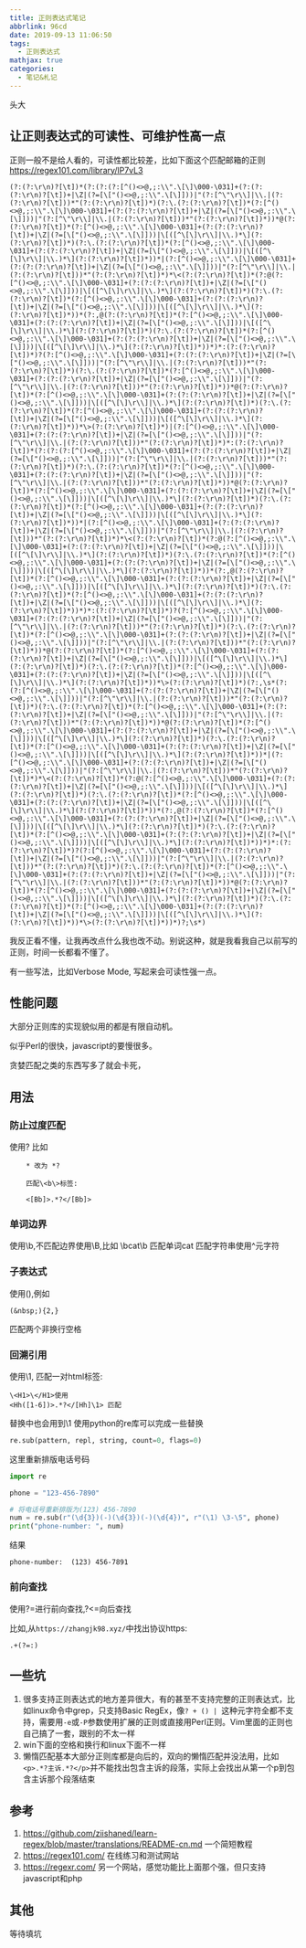 ```yaml
---
title: 正则表达式笔记
abbrlink: 96cd
date: 2019-09-13 11:06:50
tags:
  - 正则表达式
mathjax: true
categories:
  - 笔记&札记
---
```

头大
<!-- more -->

## 让正则表达式的可读性、可维护性高一点

正则一般不是给人看的，可读性都比较差，比如下面这个匹配邮箱的正则
<https://regex101.com/library/lP7vL3>

```
(?:(?:\r\n)?[\t])*(?:(?:(?:[^()<>@,;:\\".\[\]\000-\031]+(?:(?:(?:\r\n)?[\t])+|\Z|(?=[\["()<>@,;:\\".\[\]]))|"(?:[^\"\r\\]|\\.|(?:(?:\r\n)?[\t]))*"(?:(?:\r\n)?[\t])*)(?:\.(?:(?:\r\n)?[\t])*(?:[^()<>@,;:\\".\[\]\000-\031]+(?:(?:(?:\r\n)?[\t])+|\Z|(?=[\["()<>@,;:\\".\[\]]))|"(?:[^\"\r\\]|\\.|(?:(?:\r\n)?[\t]))*"(?:(?:\r\n)?[\t])*))*@(?:(?:\r\n)?[\t])*(?:[^()<>@,;:\\".\[\]\000-\031]+(?:(?:(?:\r\n)?[\t])+|\Z|(?=[\["()<>@,;:\\".\[\]]))|\[([^\[\]\r\\]|\\.)*\](?:(?:\r\n)?[\t])*)(?:\.(?:(?:\r\n)?[\t])*(?:[^()<>@,;:\\".\[\]\000-\031]+(?:(?:(?:\r\n)?[\t])+|\Z|(?=[\["()<>@,;:\\".\[\]]))|\[([^\[\]\r\\]|\\.)*\](?:(?:\r\n)?[\t])*))*|(?:[^()<>@,;:\\".\[\]\000-\031]+(?:(?:(?:\r\n)?[\t])+|\Z|(?=[\["()<>@,;:\\".\[\]]))|"(?:[^\"\r\\]|\\.|(?:(?:\r\n)?[\t]))*"(?:(?:\r\n)?[\t])*)*\<(?:(?:\r\n)?[\t])*(?:@(?:[^()<>@,;:\\".\[\]\000-\031]+(?:(?:(?:\r\n)?[\t])+|\Z|(?=[\["()<>@,;:\\".\[\]]))|\[([^\[\]\r\\]|\\.)*\](?:(?:\r\n)?[\t])*)(?:\.(?:(?:\r\n)?[\t])*(?:[^()<>@,;:\\".\[\]\000-\031]+(?:(?:(?:\r\n)?[\t])+|\Z|(?=[\["()<>@,;:\\".\[\]]))|\[([^\[\]\r\\]|\\.)*\](?:(?:\r\n)?[\t])*))*(?:,@(?:(?:\r\n)?[\t])*(?:[^()<>@,;:\\".\[\]\000-\031]+(?:(?:(?:\r\n)?[\t])+|\Z|(?=[\["()<>@,;:\\".\[\]]))|\[([^\[\]\r\\]|\\.)*\](?:(?:\r\n)?[\t])*)(?:\.(?:(?:\r\n)?[\t])*(?:[^()<>@,;:\\".\[\]\000-\031]+(?:(?:(?:\r\n)?[\t])+|\Z|(?=[\["()<>@,;:\\".\[\]]))|\[([^\[\]\r\\]|\\.)*\](?:(?:\r\n)?[\t])*))*)*:(?:(?:\r\n)?[\t])*)?(?:[^()<>@,;:\\".\[\]\000-\031]+(?:(?:(?:\r\n)?[\t])+|\Z|(?=[\["()<>@,;:\\".\[\]]))|"(?:[^\"\r\\]|\\.|(?:(?:\r\n)?[\t]))*"(?:(?:\r\n)?[\t])*)(?:\.(?:(?:\r\n)?[\t])*(?:[^()<>@,;:\\".\[\]\000-\031]+(?:(?:(?:\r\n)?[\t])+|\Z|(?=[\["()<>@,;:\\".\[\]]))|"(?:[^\"\r\\]|\\.|(?:(?:\r\n)?[\t]))*"(?:(?:\r\n)?[\t])*))*@(?:(?:\r\n)?[\t])*(?:[^()<>@,;:\\".\[\]\000-\031]+(?:(?:(?:\r\n)?[\t])+|\Z|(?=[\["()<>@,;:\\".\[\]]))|\[([^\[\]\r\\]|\\.)*\](?:(?:\r\n)?[\t])*)(?:\.(?:(?:\r\n)?[\t])*(?:[^()<>@,;:\\".\[\]\000-\031]+(?:(?:(?:\r\n)?[\t])+|\Z|(?=[\["()<>@,;:\\".\[\]]))|\[([^\[\]\r\\]|\\.)*\](?:(?:\r\n)?[\t])*))*\>(?:(?:\r\n)?[\t])*)|(?:[^()<>@,;:\\".\[\]\000-\031]+(?:(?:(?:\r\n)?[\t])+|\Z|(?=[\["()<>@,;:\\".\[\]]))|"(?:[^\"\r\\]|\\.|(?:(?:\r\n)?[\t]))*"(?:(?:\r\n)?[\t])*)*:(?:(?:\r\n)?[\t])*(?:(?:(?:[^()<>@,;:\\".\[\]\000-\031]+(?:(?:(?:\r\n)?[\t])+|\Z|(?=[\["()<>@,;:\\".\[\]]))|"(?:[^\"\r\\]|\\.|(?:(?:\r\n)?[\t]))*"(?:(?:\r\n)?[\t])*)(?:\.(?:(?:\r\n)?[\t])*(?:[^()<>@,;:\\".\[\]\000-\031]+(?:(?:(?:\r\n)?[\t])+|\Z|(?=[\["()<>@,;:\\".\[\]]))|"(?:[^\"\r\\]|\\.|(?:(?:\r\n)?[\t]))*"(?:(?:\r\n)?[\t])*))*@(?:(?:\r\n)?[\t])*(?:[^()<>@,;:\\".\[\]\000-\031]+(?:(?:(?:\r\n)?[\t])+|\Z|(?=[\["()<>@,;:\\".\[\]]))|\[([^\[\]\r\\]|\\.)*\](?:(?:\r\n)?[\t])*)(?:\.(?:(?:\r\n)?[\t])*(?:[^()<>@,;:\\".\[\]\000-\031]+(?:(?:(?:\r\n)?[\t])+|\Z|(?=[\["()<>@,;:\\".\[\]]))|\[([^\[\]\r\\]|\\.)*\](?:(?:\r\n)?[\t])*))*|(?:[^()<>@,;:\\".\[\]\000-\031]+(?:(?:(?:\r\n)?[\t])+|\Z|(?=[\["()<>@,;:\\".\[\]]))|"(?:[^\"\r\\]|\\.|(?:(?:\r\n)?[\t]))*"(?:(?:\r\n)?[\t])*)*\<(?:(?:\r\n)?[\t])*(?:@(?:[^()<>@,;:\\".\[\]\000-\031]+(?:(?:(?:\r\n)?[\t])+|\Z|(?=[\["()<>@,;:\\".\[\]]))|\[([^\[\]\r\\]|\\.)*\](?:(?:\r\n)?[\t])*)(?:\.(?:(?:\r\n)?[\t])*(?:[^()<>@,;:\\".\[\]\000-\031]+(?:(?:(?:\r\n)?[\t])+|\Z|(?=[\["()<>@,;:\\".\[\]]))|\[([^\[\]\r\\]|\\.)*\](?:(?:\r\n)?[\t])*))*(?:,@(?:(?:\r\n)?[\t])*(?:[^()<>@,;:\\".\[\]\000-\031]+(?:(?:(?:\r\n)?[\t])+|\Z|(?=[\["()<>@,;:\\".\[\]]))|\[([^\[\]\r\\]|\\.)*\](?:(?:\r\n)?[\t])*)(?:\.(?:(?:\r\n)?[\t])*(?:[^()<>@,;:\\".\[\]\000-\031]+(?:(?:(?:\r\n)?[\t])+|\Z|(?=[\["()<>@,;:\\".\[\]]))|\[([^\[\]\r\\]|\\.)*\](?:(?:\r\n)?[\t])*))*)*:(?:(?:\r\n)?[\t])*)?(?:[^()<>@,;:\\".\[\]\000-\031]+(?:(?:(?:\r\n)?[\t])+|\Z|(?=[\["()<>@,;:\\".\[\]]))|"(?:[^\"\r\\]|\\.|(?:(?:\r\n)?[\t]))*"(?:(?:\r\n)?[\t])*)(?:\.(?:(?:\r\n)?[\t])*(?:[^()<>@,;:\\".\[\]\000-\031]+(?:(?:(?:\r\n)?[\t])+|\Z|(?=[\["()<>@,;:\\".\[\]]))|"(?:[^\"\r\\]|\\.|(?:(?:\r\n)?[\t]))*"(?:(?:\r\n)?[\t])*))*@(?:(?:\r\n)?[\t])*(?:[^()<>@,;:\\".\[\]\000-\031]+(?:(?:(?:\r\n)?[\t])+|\Z|(?=[\["()<>@,;:\\".\[\]]))|\[([^\[\]\r\\]|\\.)*\](?:(?:\r\n)?[\t])*)(?:\.(?:(?:\r\n)?[\t])*(?:[^()<>@,;:\\".\[\]\000-\031]+(?:(?:(?:\r\n)?[\t])+|\Z|(?=[\["()<>@,;:\\".\[\]]))|\[([^\[\]\r\\]|\\.)*\](?:(?:\r\n)?[\t])*))*\>(?:(?:\r\n)?[\t])*)(?:,\s*(?:(?:[^()<>@,;:\\".\[\]\000-\031]+(?:(?:(?:\r\n)?[\t])+|\Z|(?=[\["()<>@,;:\\".\[\]]))|"(?:[^\"\r\\]|\\.|(?:(?:\r\n)?[\t]))*"(?:(?:\r\n)?[\t])*)(?:\.(?:(?:\r\n)?[\t])*(?:[^()<>@,;:\\".\[\]\000-\031]+(?:(?:(?:\r\n)?[\t])+|\Z|(?=[\["()<>@,;:\\".\[\]]))|"(?:[^\"\r\\]|\\.|(?:(?:\r\n)?[\t]))*"(?:(?:\r\n)?[\t])*))*@(?:(?:\r\n)?[\t])*(?:[^()<>@,;:\\".\[\]\000-\031]+(?:(?:(?:\r\n)?[\t])+|\Z|(?=[\["()<>@,;:\\".\[\]]))|\[([^\[\]\r\\]|\\.)*\](?:(?:\r\n)?[\t])*)(?:\.(?:(?:\r\n)?[\t])*(?:[^()<>@,;:\\".\[\]\000-\031]+(?:(?:(?:\r\n)?[\t])+|\Z|(?=[\["()<>@,;:\\".\[\]]))|\[([^\[\]\r\\]|\\.)*\](?:(?:\r\n)?[\t])*))*|(?:[^()<>@,;:\\".\[\]\000-\031]+(?:(?:(?:\r\n)?[\t])+|\Z|(?=[\["()<>@,;:\\".\[\]]))|"(?:[^\"\r\\]|\\.|(?:(?:\r\n)?[\t]))*"(?:(?:\r\n)?[\t])*)*\<(?:(?:\r\n)?[\t])*(?:@(?:[^()<>@,;:\\".\[\]\000-\031]+(?:(?:(?:\r\n)?[\t])+|\Z|(?=[\["()<>@,;:\\".\[\]]))|\[([^\[\]\r\\]|\\.)*\](?:(?:\r\n)?[\t])*)(?:\.(?:(?:\r\n)?[\t])*(?:[^()<>@,;:\\".\[\]\000-\031]+(?:(?:(?:\r\n)?[\t])+|\Z|(?=[\["()<>@,;:\\".\[\]]))|\[([^\[\]\r\\]|\\.)*\](?:(?:\r\n)?[\t])*))*(?:,@(?:(?:\r\n)?[\t])*(?:[^()<>@,;:\\".\[\]\000-\031]+(?:(?:(?:\r\n)?[\t])+|\Z|(?=[\["()<>@,;:\\".\[\]]))|\[([^\[\]\r\\]|\\.)*\](?:(?:\r\n)?[\t])*)(?:\.(?:(?:\r\n)?[\t])*(?:[^()<>@,;:\\".\[\]\000-\031]+(?:(?:(?:\r\n)?[\t])+|\Z|(?=[\["()<>@,;:\\".\[\]]))|\[([^\[\]\r\\]|\\.)*\](?:(?:\r\n)?[\t])*))*)*:(?:(?:\r\n)?[\t])*)?(?:[^()<>@,;:\\".\[\]\000-\031]+(?:(?:(?:\r\n)?[\t])+|\Z|(?=[\["()<>@,;:\\".\[\]]))|"(?:[^\"\r\\]|\\.|(?:(?:\r\n)?[\t]))*"(?:(?:\r\n)?[\t])*)(?:\.(?:(?:\r\n)?[\t])*(?:[^()<>@,;:\\".\[\]\000-\031]+(?:(?:(?:\r\n)?[\t])+|\Z|(?=[\["()<>@,;:\\".\[\]]))|"(?:[^\"\r\\]|\\.|(?:(?:\r\n)?[\t]))*"(?:(?:\r\n)?[\t])*))*@(?:(?:\r\n)?[\t])*(?:[^()<>@,;:\\".\[\]\000-\031]+(?:(?:(?:\r\n)?[\t])+|\Z|(?=[\["()<>@,;:\\".\[\]]))|\[([^\[\]\r\\]|\\.)*\](?:(?:\r\n)?[\t])*)(?:\.(?:(?:\r\n)?[\t])*(?:[^()<>@,;:\\".\[\]\000-\031]+(?:(?:(?:\r\n)?[\t])+|\Z|(?=[\["()<>@,;:\\".\[\]]))|\[([^\[\]\r\\]|\\.)*\](?:(?:\r\n)?[\t])*))*\>(?:(?:\r\n)?[\t])*))*)?;\s*)
```

我反正看不懂，让我再改点什么我也改不动。别说这种，就是我看我自己以前写的正则，时间一长都看不懂了。

有一些写法，比如Verbose Mode, 写起来会可读性强一点。

## 性能问题

大部分正则库的实现貌似用的都是有限自动机。

似乎Perl的很快，javascript的要慢很多。

贪婪匹配之类的东西写多了就会卡死，

## 用法

### 防止过度匹配

使用? 比如

```
    * 改为 *?

    匹配\<b\>标签:

    <[Bb]>.*?</[Bb]>
```

### 单词边界

使用\b,不匹配边界使用\B,比如 \bcat\b 匹配单词cat
匹配字符串使用^元字符

### 子表达式

使用(),例如

```regex
(&nbsp;){2,}
```

匹配两个非换行空格

### 回溯引用

使用\1, 匹配一对html标签:

    \<H1>\</H1>使用
    <Hh([1-6])>.*?</[Hh]\1> 匹配

替换中也会用到\1
使用python的re库可以完成一些替换

```python
re.sub(pattern, repl, string, count=0, flags=0)
```

这里重新排版电话号码

```python
import re

phone = "123-456-7890"

# 将电话号重新排版为(123) 456-7890
num = re.sub(r"(\d{3})(-)(\d{3})(-)(\d{4})", r"(\1) \3-\5", phone)
print("phone-number: ", num)
```

结果

```
phone-number:  (123) 456-7891
```

### 前向查找

使用?=进行前向查找,?<=向后查找

比如,从`https://zhangjk98.xyz/`中找出协议https:

```
.+(?=:)
```

## 一些坑

1. 很多支持正则表达式的地方差异很大，有的甚至不支持完整的正则表达式，比如linux命令中grep，只支持Basic RegEx，像`? + () | `这种元字符全都不支持，需要用` -e `或` -P `参数使用扩展的正则或直接用Perl正则。Vim里面的正则也自己搞了一套，跟别的不太一样
2. win下面的空格和换行和linux下面不一样
3. 懒惰匹配基本大部分正则库都是向后的，双向的懒惰匹配并没法用，比如`<p>.*?主诉.*?</p>`并不能找出包含主诉的段落，实际上会找出从第一个p到包含主诉那个段落结束

## 参考

1. <https://github.com/ziishaned/learn-regex/blob/master/translations/README-cn.md> 一个简短教程
2. <https://regex101.com/> 在线练习和测试网站
3. <https://regexr.com/> 另一个网站，感觉功能比上面那个强，但只支持javascript和php

## 其他

等待填坑
